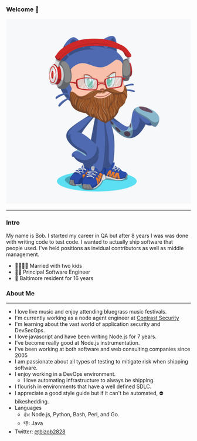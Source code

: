 ### Welcome 👋
![Octocat Profile Pic](https://github.com/bizob2828/bizob2828/blob/master/bob-octocat.png)

---------------
### Intro
My name is Bob. I started my career in QA but after 8 years I was was done with writing code to test code. I wanted to actually ship software that people used. I've held positions as invidual contributors as well as middle management.

 - 👨‍👩‍👧‍👦 Married with two kids
 - 👨‍💻 Principal Software Engineer
 - 🦀 Baltimore resident for 16 years


### About Me
------------
 - I love live music and enjoy attending bluegrass music festivals.
 - I'm currently working as a node agent engineer at [Contrast Security](https://www.contrastsecurity.com)
 - I'm learning about the vast world of application security and DevSecOps.
 - I love javascript and have been writing Node.js for 7 years.
 - I've become really good at Node.js instrumentation.
 - I've been working at both software and web consulting companies since 2005
 - I am passionate about all types of testing to mitigate risk when shipping software.
 - I enjoy working in a DevOps environment.
   - I love automating infrastructure to always be shipping.
 - I flourish in environments that have a well defined SDLC.
 - I appreciate a good style guide but if it can't be automated, ⛔ bikeshedding.
 - Languages
    - 👍: Node.js, Python, Bash, Perl, and Go.
    - 👎: Java
 - Twitter: [@bizob2828](https://www.twitter.com/bizob2828)


